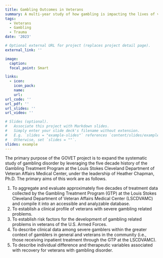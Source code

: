 ```yaml
---
title: Gambling Outcomes in Veterans
summary: A multi-year study of how gambling is impacting the lives of veterans.
tags:
  - Veterans
  - Gambling
  - Trauma
date: '2023'

# Optional external URL for project (replaces project detail page).
external_link: ''

image:
  caption: 
  focal_point: Smart

links:
  - icon: 
    icon_pack: 
    name: 
    url: 
url_code: ''
url_pdf: ''
url_slides: ''
url_video: ''

# Slides (optional).
#   Associate this project with Markdown slides.
#   Simply enter your slide deck's filename without extension.
#   E.g. `slides = "example-slides"` references `content/slides/example-slides.md`.
#   Otherwise, set `slides = ""`.
slides: example
---
```


The primary purpose of the GOVET project is to expand the systematic study of gambling disorder by leveraging the five decade history of the Gambling Treatment Program at the Louis Stokes Cleveland Department of Veteran Affairs Medical Center, under the leadership of Heather Chapman, Ph.D. 
The primary aims of this work are as follows.
1.	To aggregate and evaluate approximately five decades of treatment data collected by the Gambling Treatment Program (GTP) at the Louis Stokes Cleveland Department of Veteran Affairs Medical Center (LSCDVAMC) and compile it into an accessible and analyzable database.
2.	To establish a clinical profile of veterans with severe gambling related problems.
3.	To establish risk factors for the development of gambling related problems in veterans of the U.S. Armed Forces.
4.	To describe clinical data among severe gamblers within the greater context of gamblers in general and veterans in the community (i.e., those receiving inpatient treatment through the GTP at the LSCDVAMC).
5.	To describe individual difference and therapeutic variables associated with recovery for veterans with gambling disorder.
